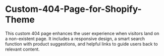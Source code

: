 # Custom-404-Page-for-Shopify-Theme
This custom 404 page enhances the user experience when visitors land on a non-existent page. It includes a responsive design, a smart search function with product suggestions, and helpful links to guide users back to relevant content.
